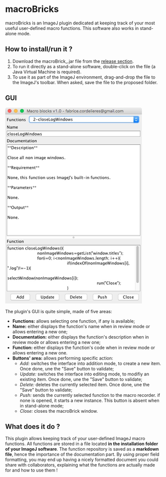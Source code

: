# macroBricks
macroBricks is an ImageJ plugin dedicated at keeping track of your most useful user-defined macro functions.
This software also works in stand-alone mode.

## How to install/run it ?

1. Download the macroBrick_.jar file from the [release section](https://github.com/fabricecordelieres/IJ_macroBricks/releases).
2. To run it directly as a stand-alone software, double-click on the file (a Java Virtual Machine is required).
3. To use it as part of the ImageJ environment, drag-and-drop the file to the ImageJ's toolbar. When asked, save the file to the proposed folder.

## GUI
![macroBricks_GUI](img/macroBlocks_GUI.jpeg "macroBricks_GUI")

The plugin's GUI is quite simple, made of five areas:
* **Functions:** allows selecting one function, if any is available;
* **Name:** either displays the function's name when in review mode or allows entering a new one;
* **Documentation:** either displays the function's description when in review mode or allows entering a new one;
* **Function:** either displays the function's code when in review mode or allows entering a new one.
* **Buttons' area:** allows performing specific action:
    * *Add:* switches the interface into addition mode, to create a new item. Once done, une the "Save" button to validate;
    * *Update:* switches the interface into editing mode, to modifiy an existing item. Once done, une the "Save" button to validate;
    * *Delete:* deletes the currently selected item. Once done, une the "Save" button to validate;
    * *Push:* sends the currently selected function to the macro recorder. if none is opened, it starts a new instance. This button is absent when in stand-alone mode;
    * *Close:* closes the macroBrick window.
    
## What does it do ?
This plugin allows keeping track of your user-defined ImageJ macro functions. All functions are stored in a file located **in the installation folder of your ImageJ software**. The function repository is saved as a **markdown file**, hence the importance of the documentation part. By using proper field formatting, you may end up having a nicely formatted document you could share with collaborators, explaining what the functions are actually made for and how to use them !
